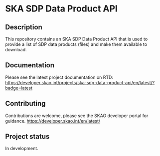 # SKA SDP Data Product API
## Description
This repository contains an SKA SDP Data Product API that is used to provide a list of SDP data products (files) and make them available to download.

## Documentation
Please see the latest project documentation on RTD: https://developer.skao.int/projects/ska-sdp-data-product-api/en/latest/?badge=latest

## Contributing
Contributions are welcome, please see the SKAO developer portal for guidance. https://developer.skao.int/en/latest/

## Project status
In development.
